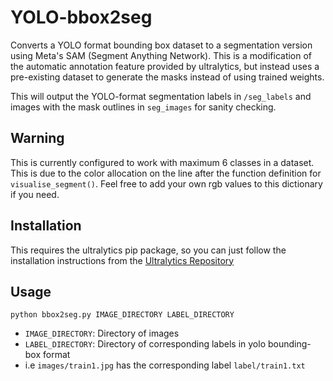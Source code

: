 # YOLO-bbox2seg
Converts a YOLO format bounding box dataset to a segmentation version using Meta's SAM (Segment Anything Network). This is a modification of the automatic annotation feature provided by ultralytics, but instead uses a pre-existing dataset to generate the masks instead of using trained weights. 


This will output the YOLO-format segmentation labels in ``/seg_labels`` and images with the mask outlines in ``seg_images`` for sanity checking.

## Warning
This is currently configured to work with maximum 6 classes in a dataset. This is due to the color allocation on the line after the function definition for ``visualise_segment()``. Feel free to add your own rgb values to this dictionary if you need.

## Installation
This requires the ultralytics pip package, so you can just follow the installation instructions from the [Ultralytics Repository](https://github.com/ultralytics/ultralytics)

## Usage
``python bbox2seg.py IMAGE_DIRECTORY LABEL_DIRECTORY``

* ``IMAGE_DIRECTORY``: Directory of images
* ``LABEL_DIRECTORY``: Directory of corresponding labels in yolo bounding-box format
* i.e ``images/train1.jpg`` has the corresponding label ``label/train1.txt``
